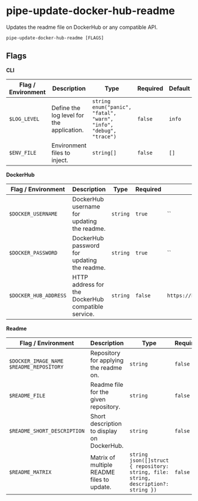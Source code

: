 # pipe-update-docker-hub-readme

Updates the readme file on DockerHub or any compatible API.

`pipe-update-docker-hub-readme [FLAGS]`

## Flags

**CLI**

| Flag / Environment |  Description   |  Type    | Required | Default |
|---------------- | --------------- | --------------- |  --------------- |  --------------- |
| `$LOG_LEVEL` | Define the log level for the application. | `string`<br/>`enum("panic", "fatal", "warn", "info", "debug", "trace")` | `false` | `info` |
| `$ENV_FILE` | Environment files to inject. | `string[]` | `false` | `[]` |

**DockerHub**

| Flag / Environment |  Description   |  Type    | Required | Default |
|---------------- | --------------- | --------------- |  --------------- |  --------------- |
| `$DOCKER_USERNAME` | DockerHub username for updating the readme. | `string` | `true` | `` |
| `$DOCKER_PASSWORD` | DockerHub password for updating the readme. | `string` | `true` | `` |
| `$DOCKER_HUB_ADDRESS` | HTTP address for the DockerHub compatible service. | `string` | `false` | `https://hub.docker.com/v2/repositories` |

**Readme**

| Flag / Environment |  Description   |  Type    | Required | Default |
|---------------- | --------------- | --------------- |  --------------- |  --------------- |
| `$DOCKER_IMAGE_NAME`<br/>`$README_REPOSITORY` | Repository for applying the readme on. | `string` | `false` | `` |
| `$README_FILE` | Readme file for the given repository. | `string` | `false` | `README.md` |
| `$README_SHORT_DESCRIPTION` | Short description to display on DockerHub. | `string` | `false` | `` |
| `$README_MATRIX` | Matrix of multiple README files to update. | `string`<br/>`json([]struct { repository: string, file: string, description?: string })` | `false` | `` |
